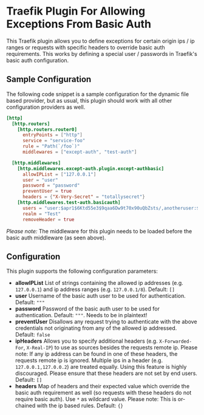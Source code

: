 # Traefik Plugin For Allowing Exceptions From Basic Auth

This Traefik plugin allows you to define exceptions for certain origin ips / ip ranges or requests with specific headers to override basic auth requirements. 
This works by defining a special user / passwords in Traefik's basic auth configuration.

## Sample Configuration

The following code snippet is a sample configuration for the dynamic file based provider, but as usual, this plugin should work with all other configuration providers as well.

```toml
[http]
  [http.routers]
    [http.routers.router0]
      entryPoints = ["http"]
      service = "service-foo"
      rule = "Path(`/foo`)"
      middlewares = ["except-auth", "test-auth"]

  [http.middlewares]
    [http.middlewares.except-auth.plugin.except-authbasic]
      allowIPList = ["127.0.0.1"]
      user = "user"
      password = "password"
      preventUser = true
      headers = {"X-Very-Secret" = "totallysecret"}
    [http.middlewares.test-auth.basicauth]
      users = "user:$apr1$6Ktd55e3$9qaa6Dw9t70x90uQbZsts/,anotheruser:$apr1$cwugIdEJ$juXAPT2qb0sUroFEIucqz0"
      realm = "Test"
      removeHeader = true
```

*Please note:* The middleware for this plugin needs to be loaded before the basic auth middleware (as seen above).

## Configuration

This plugin supports the following configuration parameters:

- **allowIPList** List of strings containing the allowed ip addresses (e.g. `127.0.0.1`) and ip address ranges (e.g. `127.0.0.1/8`). Default: `[]`
- **user** Username of the basic auth user to be used for authentication. Default: `"""`
- **password** Password of the basic auth user to be used for authentication. Default: `"""`. Needs to be in plaintext!
- **preventUser** Disallows any request trying to authenticate with the above credentials not originating from any of the allowed ip addressed. Default: `false`
- **ipHeaders** Allows you to specify additional headers (e.g. `X-Forwarded-For`, `X-Real-IP`) to use as sources besides the requests remote ip. Please note: If any ip address can be found in one of these headers, the requests remote ip is ignored. Multiple ips in a header (e.g. `127.0.0.1,127.0.0.2`) are treated equally. Using this feature is highly discouraged. Please ensure that these headers are not set by end users. Default: `[]`
- **headers** Map of headers and their expected value which override the basic auth requirement as well (so requests with these headers do not require basic auth). Use `*` as wildcard value. Please note: This is or-chained with the ip based rules. Default: `{}` 